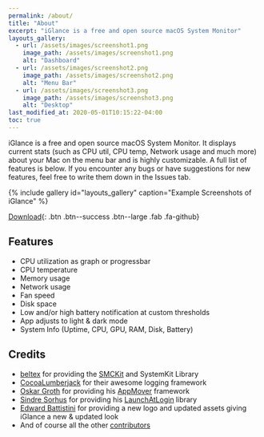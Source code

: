 ```yaml
---
permalink: /about/
title: "About"
excerpt: "iGlance is a free and open source macOS System Monitor"
layouts_gallery:
  - url: /assets/images/screenshot1.png
    image_path: /assets/images/screenshot1.png
    alt: "Dashboard"
  - url: /assets/images/screenshot2.png
    image_path: /assets/images/screenshot2.png
    alt: "Menu Bar"
  - url: /assets/images/screenshot3.png
    image_path: /assets/images/screenshot3.png
    alt: "Desktop"
last_modified_at: 2020-05-01T10:15:22-04:00
toc: true
---
```


iGlance is a free and open source macOS System Monitor. It displays current stats (such as CPU util, CPU temp, Network usage and much more) about your Mac on the menu bar and is highly customizable. A full list of features is below. If you encounter any bugs or have suggestions for new features, feel free to write them down in the Issues tab.

{% include gallery id="layouts_gallery" caption="Example Screenshots of iGlance" %}

[ Download](https://github.com/iglance/iGlance/releases/download/v2.1.0/iGlance_v2.1.0.zip){: .btn .btn--success .btn--large .fab .fa-github}

## Features

- CPU utilization as graph or progressbar
- CPU temperature
- Memory usage
- Network usage
- Fan speed
- Disk space
- Low and/or high battery notification at custom thresholds
- App adjusts to light & dark mode
- System Info (Uptime, CPU, GPU, RAM, Disk, Battery)

## Credits

- [beltex](https://github.com/beltex) for providing the [SMCKit](https://github.com/beltex/SMCKit) and SystemKit Library
- [CocoaLumberjack](https://github.com/CocoaLumberjack/CocoaLumberjack) for their awesome logging framework
- [Oskar Groth](https://github.com/OskarGroth) for providing his [AppMover](https://github.com/OskarGroth/AppMover) framework
- [Sindre Sorhus](https://github.com/sindresorhus) for providing his [LaunchAtLogin](https://github.com/sindresorhus/LaunchAtLogin) library
- [Edward Battistini](https://github.com/edwardbattistini) for providing a new logo and updated assets giving iGlance a new & updated look
- And of course all the other [contributors](https://github.com/iglance/iGlance/graphs/contributors)
